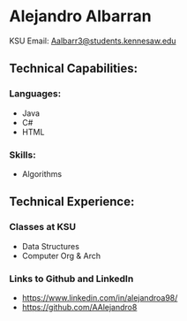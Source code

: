 # Alejandro Albarran
KSU Email: Aalbarr3@students.kennesaw.edu  
## Technical Capabilities: 
### Languages: 
* Java
* C#
* HTML
  
### Skills:
* Algorithms

## Technical Experience: 
### Classes at KSU
* Data Structures
* Computer Org & Arch

### Links to Github and LinkedIn
* https://www.linkedin.com/in/alejandroa98/
* https://github.com/AAlejandro8
